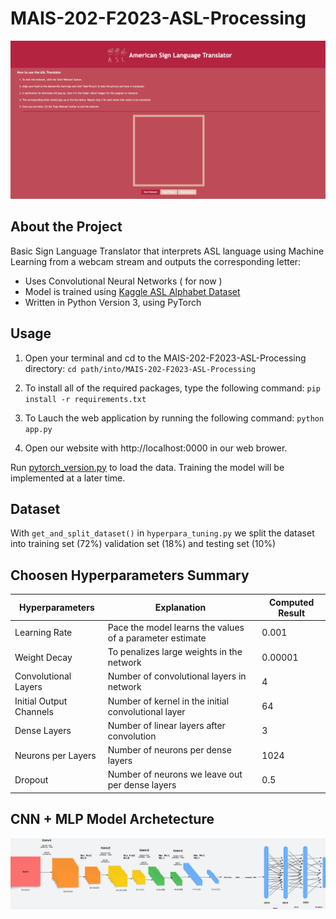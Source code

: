 # MAIS-202-F2023-ASL-Processing
![Alt text](images/website.png)

## About the Project

Basic Sign Language Translator that interprets ASL language using Machine Learning from a webcam stream and outputs the corresponding letter:

 * Uses Convolutional Neural Networks ( for now )
 * Model is trained using [Kaggle ASL Alphabet Dataset](https://www.kaggle.com/datasets/lexset/synthetic-asl-alphabet)
 * Written in Python Version 3, using PyTorch
<!--  
 ## Requirements

 Use Python Version 3  and install the following packages (tentative list):
* [PyTorch](https://pytorch.org/) and utilities, including torchvision
* [opendatasets](https://pypi.org/project/opendatasets)
* [OpenSSL] version 1.1.1 or higher or [urllib3] to 1.26.7 version pip install urllib3==1.26.7 -->

## Usage

1. Open your terminal and cd to the MAIS-202-F2023-ASL-Processing directory:
`cd path/into/MAIS-202-F2023-ASL-Processing`

2. To install all of the required packages, type the following command:
`pip install -r requirements.txt`

3. To Lauch the web application by running the following command:
`python app.py`

4. Open our website with http://localhost:0000 in our web brower.

Run [pytorch_version.py](https://github.com/avyan-k/MAIS-202-F2023-ASL-Processing/blob/main/src/pytorch_version.py) to load the data. Training the model will be implemented at a later time.

## Dataset
With `get_and_split_dataset()` in `hyperpara_tuning.py` we split the dataset into training set (72%) validation set (18%) and testing set (10%)

## Choosen Hyperparameters Summary

| Hyperparameters         | Explanation                                              | Computed Result                                     |
|-------------------------|----------------------------------------------------------|-----------------------------------------------------|
| Learning Rate           | Pace the model learns the values of a parameter estimate | 0.001                                               |
| Weight Decay            | To penalizes large weights in the network                | 0.00001                                             |
| Convolutional Layers    | Number of convolutional layers in network                | 4                                                   |
| Initial Output Channels | Number of kernel in the initial convolutional layer      | 64                                                  |
| Dense Layers            | Number of linear layers after convolution                | 3                                                   |
| Neurons per Layers      | Number of neurons per dense layers                       | 1024                                                |
| Dropout                 | Number of neurons we leave out per dense layers          | 0.5                                                 |

## CNN + MLP Model Archetecture
![Alt text](images/CNN_MLP.png)
